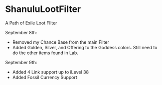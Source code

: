 # ShanuluLootFilter
A Path of Exile Loot FIlter


September 8th:
- Removed my Chance Base from the main Filter
- Added Golden, Silver, and Offering to the Goddess colors. Still need to do the other items found in Lab.

September 9th: 	
- Added 4 Link support up to iLevel 38
- Added Fossil Currency Support